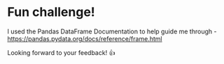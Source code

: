 # Fun challenge!

I used the Pandas DataFrame Documentation to help guide me through - https://pandas.pydata.org/docs/reference/frame.html

Looking forward to your feedback! 👍
